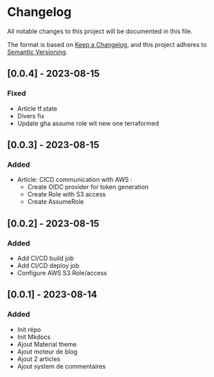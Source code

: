 # Changelog

All notable changes to this project will be documented in this file.

The format is based on [Keep a Changelog](https://keepachangelog.com/en/1.0.0/),
and this project adheres to [Semantic Versioning](https://semver.org/spec/v2.0.0.html).

## [0.0.4] - 2023-08-15
### Fixed
- Article tf.state
- Divers fix
- Update gha assume role wit new one terraformed

## [0.0.3] - 2023-08-15
### Added
- Article: CICD communication with AWS :
    - Create OIDC provider for token generation
    - Create Role with S3 access
    - Create AssumeRole

## [0.0.2] - 2023-08-15
### Added
- Add CI/CD build job
- Add CI/CD deploy job
- Configure AWS S3 Role/access

## [0.0.1] - 2023-08-14
### Added
- Init répo
- Init Mkdocs
- Ajout Material theme
- Ajout moteur de blog
- Ajout 2 articles
- Ajout system de commentaires
